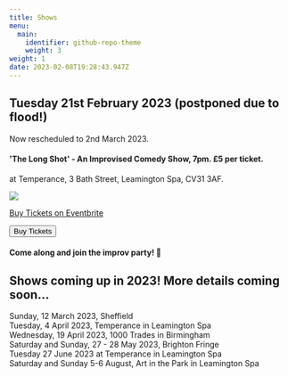 ```yaml
---
title: Shows
menu:
  main:
    identifier: github-repo-theme
    weight: 3
weight: 1
date: 2023-02-08T19:28:43.947Z
---
```

## Tuesday 21st February 2023 (postponed due to flood!)
N﻿ow rescheduled to 2nd March 2023.

#### 'The Long Shot' - An Improvised Comedy Show, 7pm. £5 per ticket.

at T﻿emperance, 3 Bath Street, Leamington Spa,  CV31 3AF.

![](/uploads/temperance-.png)

<!--StartFragment-->

<!-- You can customize this button any way you like -->

<!-- Noscript content for added SEO -->

<noscript><a href="https://www.eventbrite.co.uk/e/leamprov-the-long-shot-a-fully-improvised-show-improvised-comedy-tickets-506679982467" rel="noopener noreferrer" target="_blank">Buy Tickets on Eventbrite</a></noscript>

<!-- You can customize this button any way you like -->

<button id="eventbrite-widget-modal-trigger-506679982467" type="button">Buy Tickets</button>

<script src="https://www.eventbrite.com/static/widgets/eb_widgets.js"></script>

<script type="text/javascript">
    var exampleCallback = function() {
        console.log('Order complete!');
    };

    window.EBWidgets.createWidget({
        widgetType: 'checkout',
        eventId: '506679982467',
        modal: true,
        modalTriggerElementId: 'eventbrite-widget-modal-trigger-506679982467',
        onOrderComplete: exampleCallback
    });
</script>

<!--EndFragment-->

#### Come along and join the improv party! 🎉

## S﻿hows coming up in 2023! More details coming soon...

S﻿unday, 12 March 2023, Sheffield\
T﻿uesday, 4 April 2023, Temperance in Leamington Spa\
W﻿ednesday, 19 April 2023, 1000 Trades in Birmingham\
Saturday and Sunday, 27 - 28 May 2023, Brighton Fringe\
T﻿uesday 27 June 2023 at Temperance in Leamington Spa\
S﻿aturday and Sunday 5-6 August, Art in the Park in Leamington Spa